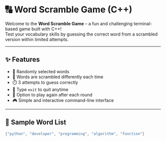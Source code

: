 # 🔠 Word Scramble Game (C++)

Welcome to the **Word Scramble Game** – a fun and challenging terminal-based game built with C++!  
Test your vocabulary skills by guessing the correct word from a scrambled version within limited attempts.

---

## ✨ Features

- 🎯 Randomly selected words
- 🔀 Words are scrambled differently each time
- ⏱️ 3 attempts to guess correctly
- 🚪 Type `exit` to quit anytime
- 🔁 Option to play again after each round
- 🎮 Simple and interactive command-line interface

---

## 📌 Sample Word List

```cpp
{"python", "developer", "programming", "algorithm", "function"}
